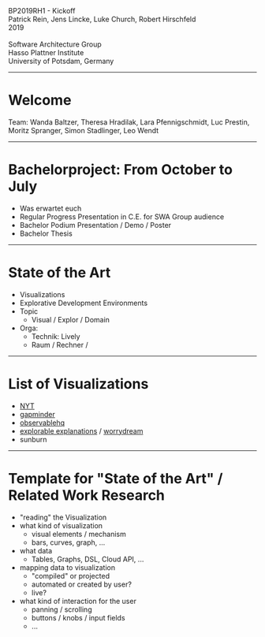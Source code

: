 <!-- markdown-config presentation=true -->
<link rel="stylesheet" type="text/css" href="./style.css"  />


<div class="title">
  BP2019RH1 - Kickoff
</div>

<div class="authors">
  Patrick Rein, Jens Lincke, Luke Church, Robert Hirschfeld
</div>

<div class="credentials">
  2019<br>
  <br>
  Software Architecture Group <br>Hasso Plattner Institute<br> University of Potsdam, Germany
</div>

---

# Welcome

Team: Wanda Baltzer, Theresa Hradilak, Lara Pfennigschmidt, Luc Prestin, Moritz Spranger, Simon Stadlinger, Leo Wendt

---

# Bachelorproject: From October to July

- Was erwartet euch
- Regular Progress Presentation in C.E. for SWA Group audience
- Bachelor Podium Presentation / Demo / Poster
- Bachelor Thesis

---
#  State of the Art


  - Visualizations
  - Explorative Development Environments
- Topic
  - Visual / Explor / Domain 
- Orga:
  - Technik: Lively
  - Raum / Rechner / 

---

# List of Visualizations

- [NYT](https://getdolphins.com/blog/interactive-data-visualizations-new-york-times/)
- [gapminder](https://www.gapminder.org)
- [observablehq](https://observablehq.com)
- [explorable explanations](https://explorabl.es) / [worrydream](http://worrydream.com/ExplorableExplanations/)
- sunburn

---

# Template for "State of the Art" / Related Work Research

- "reading" the Visualization
- what kind of visualization
  - visual elements / mechanism
  - bars, curves, graph, ...
- what data
  - Tables, Graphs, DSL, Cloud API, ...
- mapping data to visualization
  - "compiled" or projected
  - automated or created by user?
  - live?
- what kind of interaction for the user
  - panning / scrolling 
  - buttons / knobs / input fields 
  - ...




